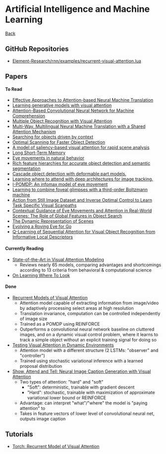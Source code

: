 # Artificial Intelligence and Machine Learning

[Back](https://github.com/EthanMacdonald/Interesting-Stuff)

## GitHub Repositories

- [Element-Research/rnn/examples/recurrent-visual-attention.lua](https://github.com/Element-Research/rnn/blob/master/examples/recurrent-visual-attention.lua)

## Papers
#### To Read
- [Effective Approaches to Attention-based Neural Machine Translation](http://arxiv.org/abs/1508.04025)
- [Learning generative models with visual attention](http://arxiv.org/pdf/1502.03044v2.pdf)
- [Attention-Based Convolutional Neural Network for Machine Comprehension](http://arxiv.org/abs/1602.04341)
- [Multiple Object Recognition with Visual Attention](http://arxiv.org/abs/1412.7755)
- [Multi-Way, Multilingual Neural Machine Translation with a Shared Attention Mechanism](http://arxiv.org/abs/1601.01073)
- [Searching for objects driven by context](https://papers.nips.cc/paper/4717-searching-for-objects-driven-by-context.pdf)
- [Optimal Scanning for Faster Object Detection](http://www.cs.washington.edu/research/insects/CVPR2009/objdetrec/optimscan_objdetect.pdf)
- [A model of saliency-based visual attention for rapid scene analysis](http://www.lira.dist.unige.it/teaching/SINA_08-09/papers/itti98model.pdf)
- [Long Short-Term Memory](http://deeplearning.cs.cmu.edu/pdfs/Hochreiter97_lstm.pdf)
- [Eye movements in natural behavior](http://www.ncbi.nlm.nih.gov/pubmed/15808501)
- [Rich feature hierarchies for accurate object detection and semantic segmentation](http://arxiv.org/abs/1311.2524)
- [Cascade object detection with deformable part models.](https://www.cs.berkeley.edu/~rbg/papers/Cascade-Object-Detection-with-Deformable-Part-Models--Felzenszwalb-Girshick-McAllester.pdf)
- [Learning where to attend with deep architectures for image tracking.](http://arxiv.org/pdf/1109.3737.pdf)
- [I-POMDP: An infomax model of eye movement](http://ieeexplore.ieee.org/xpl/login.jsp?tp=&arnumber=4640819&url=http%3A%2F%2Fieeexplore.ieee.org%2Fxpls%2Fabs_all.jsp%3Farnumber%3D4640819)
- [Learning to combine foveal glimpses with a third-order Boltzmann machine](https://papers.nips.cc/paper/4089-learning-to-combine-foveal-glimpses-with-a-third-order-boltzmann-machine)
- [Action from Still Image Dataset and Inverse Optimal Control to Learn Task Specific Visual Scanpaths](http://papers.nips.cc/paper/5196-action-from-still-image-dataset-and-inverse-optimal-control-to-learn-task-specific-visual-scanpaths)
- [Contextual Guidance of Eye Movements and Attention in Real-World Scenes: The Role of Global Features in Object Search](http://cvcl.mit.edu/Papers/TorralbaOlivaPsychRev06.pdf)
- [The Dynamic Representation of Scenes](https://www.cs.ubc.ca/~rensink/publications/download/VisCog_00.02.pdf)
- [Evolving a Roving Eye for Go](http://nn.cs.utexas.edu/downloads/papers/stanley.gecco04.pdf)
- [Q-Learning of Sequential Attention for Visual Object Recognition from Informative Local Descriptors](https://pdfs.semanticscholar.org/e2b5/dca2c46232a232356ca9034e35bc5b559dad.pdf)


#### Currently Reading
- [State-of-the-Art in Visual Attention Modeling](http://ieeexplore.ieee.org/xpls/abs_all.jsp?arnumber=6180177&tag=1)
	- Reviews nearly 65 models, comparing advantages and shortcomings according to 13 criteria from behavioral & computational science
- [On Learning Where To Look](http://www.cs.toronto.edu/~ranzato/publications/ranzato_arxiv14.pdf)


#### Done
- [Recurrent Models of Visual Attention](https://papers.nips.cc/paper/5542-recurrent-models-of-visual-attention.pdf)
	- Attention model capable of extracting information from image/video by adaptively processing select areas at high resolution
	- Translation invariance, computation can be controlled independently of image size
	- Trained as a POMDP using REINFORCE
	-  Outperforms a convolutional neural network baseline on cluttered images, and on a dynamic visual control problem, where it learns to track a simple object without an explicit training signal for doing so
- [Testing Visual Attention in Dynamic Environments](http://arxiv.org/pdf/1510.08949.pdf)
	- Attention model with a different structure (2 LSTMs: "observer" and "controller")
	- Trained using stochastic variational inference with a learned proposal distribution
- [Show, Attend and Tell: Neural Image Caption Generation with Visual Attention](http://arxiv.org/pdf/1502.03044v2.pdf)
	- Two types of attention: "hard" and "soft"
		- "Soft": deterministic, trainable with gradient descent
		- "Hard": stochastic, trainable with maximization of approximate variational lower bound or REINFORCE
	- Advantage: can interpret "what"/"where" the model is "paying attention" to
	- Takes in feature vectors of lower level of convolutional neural net, outputs image caption

## Tutorials
- [Torch: Recurrent Model of Visual Attention](http://torch.ch/blog/2015/09/21/rmva.html)
